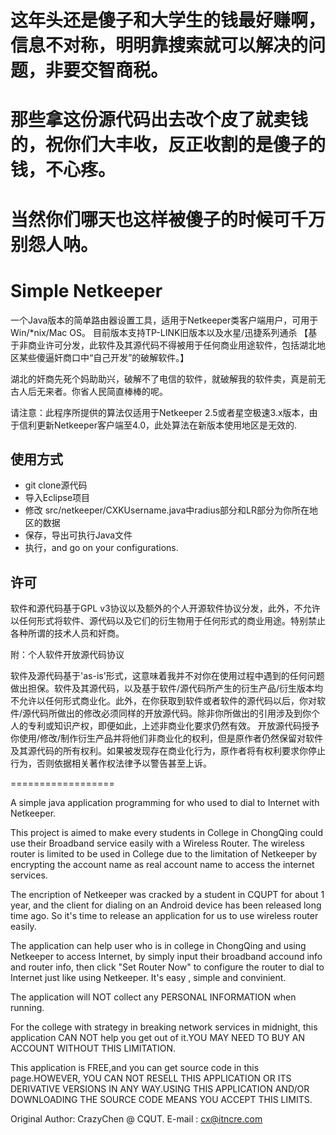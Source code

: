 # 这年头还是傻子和大学生的钱最好赚啊，信息不对称，明明靠搜索就可以解决的问题，非要交智商税。
# 那些拿这份源代码出去改个皮了就卖钱的，祝你们大丰收，反正收割的是傻子的钱，不心疼。
# 当然你们哪天也这样被傻子的时候可千万别怨人呐。

# Simple Netkeeper

一个Java版本的简单路由器设置工具，适用于Netkeeper类客户端用户，可用于Win/*nix/Mac OS。
目前版本支持TP-LINK旧版本以及水星/迅捷系列通杀
【基于非商业许可分发，此软件及其源代码不得被用于任何商业用途软件，包括湖北地区某些傻逼奸商口中“自己开发”的破解软件。】

湖北的奸商先死个妈助助兴，破解不了电信的软件，就破解我的软件卖，真是前无古人后无来者。你省人民简直棒棒的呢。

请注意：此程序所提供的算法仅适用于Netkeeper 2.5或者星空极速3.x版本，由于信利更新Netkeeper客户端至4.0，此处算法在新版本使用地区是无效的.

## 使用方式

- git clone源代码
- 导入Eclipse项目
- 修改 src/netkeeper/CXKUsername.java中radius部分和LR部分为你所在地区的数据
- 保存，导出可执行Java文件
- 执行，and go on your configurations.

## 许可

软件和源代码基于GPL v3协议以及额外的个人开源软件协议分发，此外，不允许以任何形式将软件、源代码以及它们的衍生物用于任何形式的商业用途。特别禁止各种所谓的技术人员和奸商。

附：个人软件开放源代码协议

软件及源代码基于'as-is'形式，这意味着我并不对你在使用过程中遇到的任何问题做出担保。软件及其源代码，以及基于软件/源代码所产生的衍生产品/衍生版本均不允许以任何形式商业化。此外，在你获取到软件或者软件的源代码以后，你对软件/源代码所做出的修改必须同样的开放源代码。除非你所做出的引用涉及到你个人的专利或知识产权，即便如此，上述非商业化要求仍然有效。 开放源代码授予你使用/修改/制作衍生产品并将他们非商业化的权利，但是原作者仍然保留对软件及其源代码的所有权利。如果被发现存在商业化行为，原作者将有权利要求你停止行为，否则依据相关著作权法律予以警告甚至上诉。

==================

A simple java application programming for who used to dial to Internet with Netkeeper.

This project is aimed to make every students in College in ChongQing could use their Broadband service easily with a Wireless Router. The wireless router is limited to be used in College due to the limitation of Netkeeper by encrypting the account name as real account name to access the internet services.

The encription of Netkeeper was cracked by a student in CQUPT for about 1 year, and the client for dialing on an Android device has been released long time ago. So it's time to release an application for us to use wireless router easily.

The application can help user who is in college in ChongQing and using Netkeeper to access Internet, by simply input their broadband accound info and router info, then click "Set Router Now" to configure the router to dial to Internet just like using Netkeeper. It's easy , simple and convinient.

The application will NOT collect any PERSONAL INFORMATION when running.

For the college with strategy in breaking network services in midnight, this application CAN NOT help you get out of it.YOU MAY NEED TO BUY AN ACCOUNT WITHOUT THIS LIMITATION.

This application is FREE,and you can get source code in this page.HOWEVER, YOU CAN NOT RESELL THIS APPLICATION OR ITS DERIVATIVE VERSIONS IN ANY WAY.USING THIS APPLICATION AND/OR DOWNLOADING THE SOURCE CODE MEANS YOU ACCEPT THIS LIMITS.

Original Author: CrazyChen @ CQUT.
E-mail : cx@itncre.com
